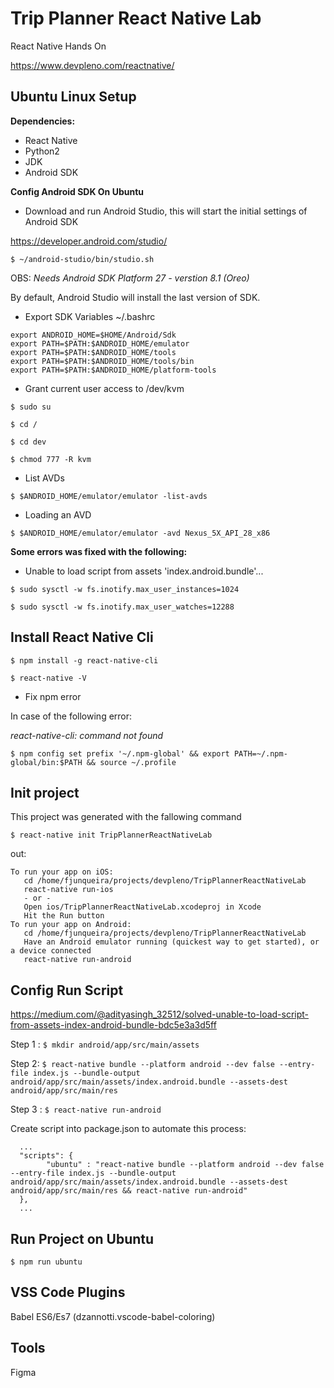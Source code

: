 # Trip Planner React Native Lab

React Native Hands On

https://www.devpleno.com/reactnative/


## Ubuntu Linux Setup

**Dependencies:**

* React Native
* Python2
* JDK
* Android SDK


**Config Android SDK On Ubuntu**

* Download and run Android Studio, this will start the initial settings of Android SDK

https://developer.android.com/studio/

`$ ~/android-studio/bin/studio.sh
`

OBS: _Needs Android SDK Platform 27 - verstion 8.1 (Oreo)_ 

By default, Android Studio will install the last version of SDK. 


* Export SDK Variables ~/.bashrc

```
export ANDROID_HOME=$HOME/Android/Sdk
export PATH=$PATH:$ANDROID_HOME/emulator
export PATH=$PATH:$ANDROID_HOME/tools
export PATH=$PATH:$ANDROID_HOME/tools/bin
export PATH=$PATH:$ANDROID_HOME/platform-tools
```

* Grant current user access to /dev/kvm

`$ sudo su
`

`$ cd /
`

`$ cd dev
`

`$ chmod 777 -R kvm
` 


* List AVDs 

`$ $ANDROID_HOME/emulator/emulator -list-avds`

* Loading an AVD

`$ $ANDROID_HOME/emulator/emulator -avd Nexus_5X_API_28_x86`


**Some errors was fixed with the following:**

* Unable to load script from assets 'index.android.bundle'...

`$ sudo sysctl -w fs.inotify.max_user_instances=1024
`

`$ sudo sysctl -w fs.inotify.max_user_watches=12288
`


## Install React Native Cli

`$ npm install -g react-native-cli
`

`$ react-native -V
`

* Fix npm error

In case of the following error:

_react-native-cli: command not found_

` $ npm config set prefix '~/.npm-global' && export PATH=~/.npm-global/bin:$PATH && source ~/.profile
` 


## Init project

This project was generated with the fallowing command

`$ react-native init TripPlannerReactNativeLab`

out:

```
To run your app on iOS:
   cd /home/fjunqueira/projects/devpleno/TripPlannerReactNativeLab
   react-native run-ios
   - or -
   Open ios/TripPlannerReactNativeLab.xcodeproj in Xcode
   Hit the Run button
To run your app on Android:
   cd /home/fjunqueira/projects/devpleno/TripPlannerReactNativeLab
   Have an Android emulator running (quickest way to get started), or a device connected
   react-native run-android
```

## Config Run Script

https://medium.com/@adityasingh_32512/solved-unable-to-load-script-from-assets-index-android-bundle-bdc5e3a3d5ff


Step 1 :
`$ mkdir android/app/src/main/assets`

Step 2:
`$ react-native bundle --platform android --dev false --entry-file index.js --bundle-output android/app/src/main/assets/index.android.bundle --assets-dest android/app/src/main/res`

Step 3 :
`$ react-native run-android`

Create script into package.json to automate this process:

```
  ...
  "scripts": {
        "ubuntu" : "react-native bundle --platform android --dev false --entry-file index.js --bundle-output android/app/src/main/assets/index.android.bundle --assets-dest android/app/src/main/res && react-native run-android"
  },
  ...
```


## Run Project on Ubuntu

`$ npm run ubuntu`


## VSS Code Plugins

Babel ES6/Es7 (dzannotti.vscode-babel-coloring)


## Tools

Figma



